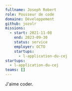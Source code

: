 ```yaml
---
fullname: Joseph Robert
role: Pousseur de code
domaine: Développement
github: jozolr
missions:
  - start: 2021-11-08
    end: 2023-09-30
    status: service
    employer: OCTO
    startups:
      - l-application-du-cej
startups:
  - l-application-du-cej
teams: []
---
```

J'aime coder.